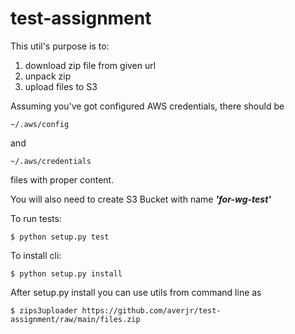 # test-assignment

This util's purpose is to:
 1. download zip file from given url
 2. unpack zip
 3. upload files to S3

Assuming you've got configured AWS credentials, there should be
```
~/.aws/config
```
and
```
~/.aws/credentials
```
files with proper content.

You will also need to create S3 Bucket with name ***'for-wg-test'***

To run tests:
```
$ python setup.py test
```
To install cli:
```
$ python setup.py install
```
After setup.py install you can use utils from command line as
```
$ zips3uploader https://github.com/averjr/test-assignment/raw/main/files.zip
```
